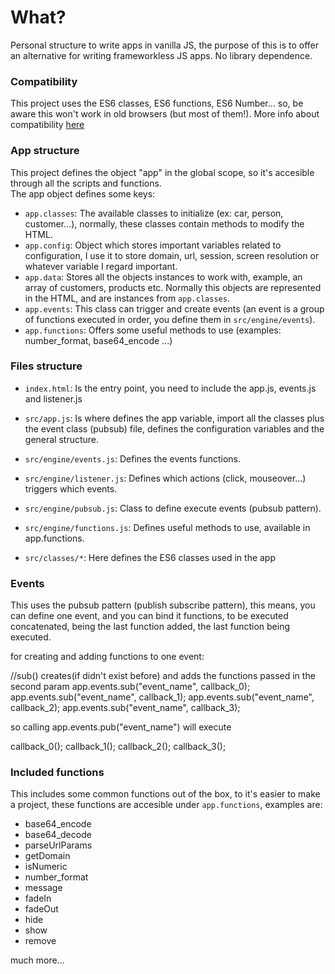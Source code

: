 # What?

 Personal structure to write apps in vanilla JS, the purpose of this is to offer an alternative for writing frameworkless JS apps.
 No library dependence.

### Compatibility

This project uses the ES6 classes, ES6 functions, ES6 Number... so, be aware this won't work in old browsers (but most of them!). More info about compatibility [here](https://caniuse.com/#search=es6)  

### App structure

This project defines the object "app" in the global scope, so it's accesible through all the scripts and functions.  
The app object defines some keys:

- `app.classes`: The available classes to initialize (ex: car, person, customer...), normally, these classes contain methods to modify the HTML.
- `app.config`: Object which stores important variables related to configuration, I use it to store domain, url, session, screen resolution or whatever variable I regard important.
- `app.data`: Stores all the objects instances to work with, example, an array of customers, products etc.
Normally this objects are represented in the HTML, and are instances from `app.classes`.  
- `app.events`: This class can trigger and create events (an event is a group of functions executed in order, you define them in `src/engine/events`).
- `app.functions`: Offers some useful methods to use (examples: number_format, base64_encode ...) 


### Files structure

-  `index.html`: Is the entry point, you need to include the app.js, events.js and listener.js
-  `src/app.js`: Is where defines the app variable, import all the classes plus the event class (pubsub) file, defines the configuration variables and the general structure.

-  `src/engine/events.js`: Defines the events functions.
-  `src/engine/listener.js`: Defines which actions (click, mouseover...) triggers which events.
-  `src/engine/pubsub.js`: Class to define execute events (pubsub pattern).
-  `src/engine/functions.js`: Defines useful methods to use, available in app.functions.  

-  `src/classes/*`: Here defines the ES6 classes used in the app

### Events

This uses the pubsub pattern (publish subscribe pattern), this means, you can define one event, and you can bind it functions, to be executed concatenated, being the last function added, the last function being executed.

for creating and adding functions to one event:

//sub() creates(if didn't exist before) and adds the functions passed in the second param
app.events.sub("event_name", callback_0);
app.events.sub("event_name", callback_1);
app.events.sub("event_name", callback_2);
app.events.sub("event_name", callback_3);

so calling app.events.pub("event_name") will execute

callback_0();
callback_1();
callback_2();
callback_3();


### Included functions

This includes some common functions out of the box, to it's easier to make a project, these functions are accesible under `app.functions`, examples are:

- base64_encode
- base64_decode
- parseUrlParams
- getDomain
- isNumeric
- number_format
- message
- fadeIn
- fadeOut
- hide
- show
- remove

much more...